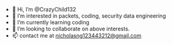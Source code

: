 - 👋 Hi, I’m @CrazyChild132
- 👀 I’m interested in packets, coding, security data engineering
- 🌱 I’m currently learning coding
- 💞️ I’m looking to collaborate on above interests. 
- 📫 contact me at nicholasng123443212@gmail.com

<!---
CrazyChild132/CrazyChild132 is a ✨ special ✨ repository because its `README.md` (this file) appears on your GitHub profile.
You can click the Preview link to take a look at your changes.
--->
